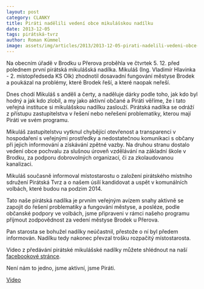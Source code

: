 ```yaml
---
layout: post
category: CLANKY
title: Piráti nadělili vedení obce mikulášskou nadílku
date: 2013-12-05
tags: pirátská-tvrz
author: Roman Kümmel
image: assets/img/articles/2013/2013-12-05-pirati-nadelili-vedeni-obce-mikulasskou-nadilku.jpg   #751x422 pixelu
---
```

Na obecním úřadě v Brodku u Přerova  proběhla ve čtvrtek 5. 12. před polednem první pirátská mikulášská nadílka. Mikuláš (Ing. Vladimír Hlavinka - 2. místopředseda KS Olk) zhodnotil dosavadní fungování městyse Brodek a poukázal na problémy, které Brodek řeší, a které naopak neřeší.

Dnes chodí Mikuláš s anděli a čerty, a naděluje dárky podle toho, jak kdo byl hodný a jak kdo zlobil, a my jako aktivní občané a Piráti věříme, že i tato veřejná instituce si mikulášskou nadílku zaslouží. Pirátská nadílka se odráží z přístupu zastupitelstva v řešení nebo neřešení problematiky, kterou mají Piráti ve svém programu.

Mikuláš zastupitelstvu vytknul chybějící otevřenost a transparenci v hospodaření s veřejnými prostředky a nedostatečnou komunikaci s občany při jejich informování a získávání zpětné vazby. Na druhou stranu dostalo vedení obce pochvalu za slušnou úroveň vzdělávání na základní škole v Brodku, za podporu dobrovolných organizací, či za zkolaudovanou kanalizaci.

Mikuláš současně informoval místostarostu o založení pirátského místního sdružení Pirátská Tvrz a o našem úsilí kandidovat a uspět v komunálních volbách, které budou na podzim 2014.

Tato naše pirátská nadílka je prvním veřejným avízem snahy aktivně se zapojit do řešení problematiky a fungování městyse, a posléze, podle občanské podpory ve volbách, jsme připraveni v rámci našeho programu přijmout zodpovědnost za vedení městyse Brodek u Přerova.

Pan starosta se bohužel nadílky neúčastnil, přestože o ní byl předem informován. Nadílku tedy nakonec převzal trošku rozpačitý místostarosta.

Video z předávání pirátské mikulášské nadílky můžete shlédnout na naší [facebookové stránce](https://www.facebook.com/piratiOlomoucko).

Není nám to jedno, jsme aktivní, jsme Piráti.

[Video](https://www.facebook.com/piratiOlomoucko/videos/609318032461933/)
